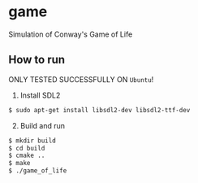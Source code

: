 # game
Simulation of Conway's Game of Life

## How to run

ONLY TESTED SUCCESSFULLY ON `Ubuntu`!

1. Install SDL2

```bash
$ sudo apt-get install libsdl2-dev libsdl2-ttf-dev
```

2. Build and run

```bash
$ mkdir build
$ cd build
$ cmake ..
$ make
$ ./game_of_life
```

